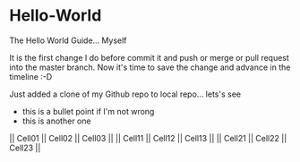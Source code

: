 # Hello-World
The Hello World Guide... Myself

It is the first change I do before commit it and push or merge or pull request into the master branch.
Now it's time to save the change and advance in the timeline :-D

Just added a clone of my Github repo to local repo... lets's see

- this is a bullet point if I'm not wrong
- this is another one

|| Cell01 || Cell02 || Cell03 ||
|| Cell11 || Cell12 || Cell13 ||
|| Cell21 || Cell22 || Cell23 ||
